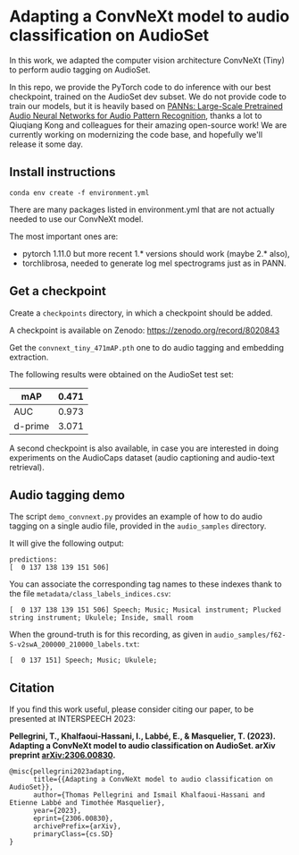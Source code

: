 # Adapting a ConvNeXt model to audio classification on AudioSet

In this work, we adapted the computer vision architecture ConvNeXt (Tiny) to perform audio tagging on AudioSet. 

In this repo, we provide the PyTorch code to do inference with our best checkpoint, trained on the AudioSet dev subset. We do not provide code to train our models, but it is heavily based on [PANNs: Large-Scale Pretrained Audio Neural Networks for Audio Pattern Recognition](https://github.com/qiuqiangkong/audioset_tagging_cnn), thanks a lot to Qiuqiang Kong and colleagues for their amazing open-source work! We are currently working on modernizing the code base, and hopefully we'll release it some day.

## Install instructions

```conda env create -f environment.yml```

There are many packages listed in environment.yml that are not actually needed to use our ConvNeXt model. 

The most important ones are:

- pytorch 1.11.0 but more recent 1.* versions should work (maybe 2.* also), 
- torchlibrosa, needed to generate log mel spectrograms just as in PANN. 

## Get a checkpoint

Create a `checkpoints` directory, in which a checkpoint should be added.

A checkpoint is available on Zenodo: https://zenodo.org/record/8020843

Get the `convnext_tiny_471mAP.pth` one to do audio tagging and embedding extraction.

The following results were obtained on the AudioSet test set:

| mAP     | 0.471 |
|---------|-------|
| AUC     | 0.973 |
| d-prime | 3.071 |

A second checkpoint is also available, in case you are interested in doing experiments on the AudioCaps dataset (audio captioning and audio-text retrieval).

## Audio tagging demo

The script `demo_convnext.py` provides an example of how to do audio tagging on a single audio file, provided in the `audio_samples` directory.

It will give the following output:

```f62-S-v2swA_200000_210000.wav
predictions:
[  0 137 138 139 151 506]
```

You can associate the corresponding tag names to these indexes thank to the file `metadata/class_labels_indices.csv`:

`[  0 137 138 139 151 506] Speech; Music; Musical instrument; Plucked string instrument; Ukulele; Inside, small room`

When the ground-truth is for this recording, as given in `audio_samples/f62-S-v2swA_200000_210000_labels.txt`:

`[  0 137 151] Speech; Music; Ukulele; `

## Citation

If you find this work useful, please consider citing our paper, to be presented at INTERSPEECH 2023:

**Pellegrini, T., Khalfaoui-Hassani, I., Labbé, E., & Masquelier, T. (2023). Adapting a ConvNeXt model to audio classification on AudioSet. arXiv preprint [arXiv:2306.00830](https://arxiv.org/abs/2306.00830).**

```
@misc{pellegrini2023adapting,
      title={{Adapting a ConvNeXt model to audio classification on AudioSet}}, 
      author={Thomas Pellegrini and Ismail Khalfaoui-Hassani and Etienne Labbé and Timothée Masquelier},
      year={2023},
      eprint={2306.00830},
      archivePrefix={arXiv},
      primaryClass={cs.SD}
}
```
